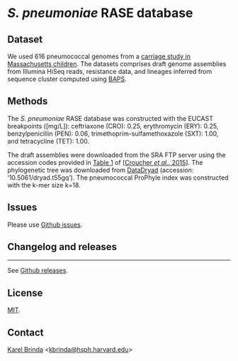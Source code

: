 # *S. pneumoniae* RASE database

## Dataset

We used 616 pneumococcal genomes from a [carriage study in Massachusetts children](https://www.ncbi.nlm.nih.gov/pubmed/23644493). The datasets comprises draft genome assemblies from Illumina HiSeq reads, resistance data, and lineages inferred from sequence cluster computed using [BAPS](http://www.helsinki.fi/bsg/software/BAPS/).


## Methods

The *S. pneumoniae* RASE database was constructed with the EUCAST breakpoints ([mg/L]): ceftriaxone (CRO): 0.25, erythromycin (ERY): 0.25, benzylpenicillin (PEN): 0.06, trimethoprim-sulfamethoxazole (SXT): 1.00, and tetracycline (TET): 1.00.

The draft assemblies  were downloaded from the SRA FTP server using the accession codes provided in [Table 1](https://www.nature.com/articles/sdata201558/tables/1) of \[[Croucher *et al.*, 2015](https://www.nature.com/articles/sdata201558)\].  The phylogenetic tree was downloaded from [DataDryad](https://datadryad.org/handle/10255/dryad.83423) (accession: ‘10.5061/dryad.t55gq’). The pneumococcal ProPhyle index was constructed with the k-mer size k=18.


## Issues


Please use [Github issues](https://github.com/c2-d2/rase-db-spneumonieae/issues).



## Changelog and releases
---------

See [Github releases](https://github.com/c2-d2/rase-db-spneumonieae/releases).


## License

[MIT](LICENSE).


## Contact

[Karel Brinda](https://scholar.harvard.edu/brinda) \<kbrinda@hsph.harvard.edu\>
